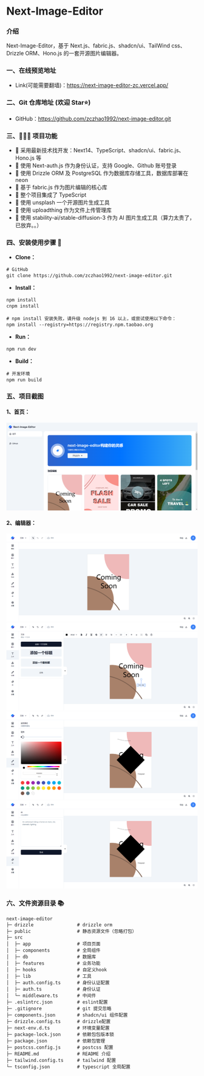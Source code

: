 # Next-Image-Editor

### 介绍

Next-Image-Editor，基于 Next.js、fabric.js、shadcn/ui、TailWind css、Drizzle ORM、Hono.js 的一套开源图片编辑器。

### 一、在线预览地址

- Link(可能需要翻墙)：https://next-image-editor-zc.vercel.app/

### 二、Git 仓库地址 (欢迎 Star⭐)

- GitHub：https://github.com/zczhao1992/next-image-editor.git

### 三、🔨🔨🔨 项目功能

- 🚀 采用最新技术找开发：Next14、TypeScript、shadcn/ui、fabric.js、Hono.js 等
- 🚀 使用 Next-auth.js 作为身份认证，支持 Google、Github 账号登录
- 🚀 使用 Drizzle ORM 及 PostgreSQL 作为数据库存储工具，数据库部署在 neon
- 🚀 基于 fabric.js 作为图片编辑的核心库
- 🚀 整个项目集成了 TypeScript
- 🚀 使用 unsplash 一个开源图片生成工具
- 🚀 使用 uploadthing 作为文件上传管理库
- 🚀 使用 stability-ai/stable-diffusion-3 作为 AI 图片生成工具（算力太贵了，已放弃。。）

### 四、安装使用步骤 📑

- **Clone：**

```text
# GitHub
git clone https://github.com/zczhao1992/next-image-editor.git
```

- **Install：**

```text
npm install
cnpm install

# npm install 安装失败，请升级 nodejs 到 16 以上，或尝试使用以下命令：
npm install --registry=https://registry.npm.taobao.org
```

- **Run：**

```text
npm run dev
```

- **Build：**

```text
# 开发环境
npm run build
```

### 五、项目截图

#### 1、首页：

![editor-home](./public/home.png)

#### 2、编辑器：

![editor-1](./public/editor1.png)
![editor-2](./public/editor2.png)
![editor-3](./public/editor3.png)
![editor-4](./public/editor4.png)

### 六、文件资源目录 📚

```text
next-image-editor
├─ drizzle                # drizzle orm
├─ public                 # 静态资源文件（忽略打包）
├─ src
│  ├─ app                 # 项目页面
│  ├─ components          # 全局组件
│  ├─ db                  # 数据库
│  ├─ features            # 业务功能
│  ├─ hooks               # 自定义hook
│  ├─ lib                 # 工具
│  ├─ auth.config.ts      # 身份认证配置
│  ├─ auth.ts             # 身份认证
│  └─ middleware.ts       # 中间件
├─ .eslintrc.json         # eslint配置
├─ .gitignore             # git 提交忽略
├─ components.json        # shadcn/ui 组件配置
├─ drizzle.config.ts      # drizzle配置
├─ next-env.d.ts          # 环境变量配置
├─ package-lock.json      # 依赖包包版本锁
├─ package.json           # 依赖包管理
├─ postcss.config.js      # postcss 配置
├─ README.md              # README 介绍
├─ tailwind.config.ts     # tailwind 配置
└─ tsconfig.json          # typescript 全局配置
```
